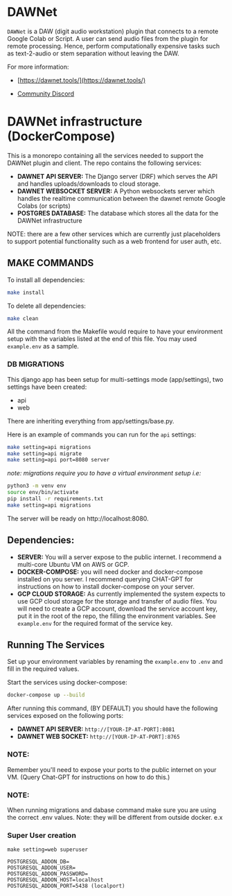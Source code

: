 # DAWNet

`DAWNet` is a DAW (digit audio workstation) plugin that connects to a remote Google Colab or Script.  A user can send audio files from the plugin for remote processing. Hence, perform computationally expensive tasks such as text-2-audio or stem separation without leaving the DAW. 

For more information:

- [https://dawnet.tools/](https://dawnet.tools/)

- [Community Discord](https://discord.gg/UcHCjfpRkV)


# DAWNet infrastructure (DockerCompose)

This is a monorepo containing all the services needed to support the DAWNet plugin and client.  The repo contains the following services:

* **DAWNET API SERVER:** The Django server (DRF) which serves the API and handles uploads/downloads to cloud storage.
* **DAWNET WEBSOCKET SERVER:** A Python websockets server which handles the realtime communication between the dawnet remote Google Colabs (or scripts)
* **POSTGRES DATABASE:** The database which stores all the data for the DAWNet infrastructure

NOTE: there are a few other services which are currently just placeholders to support potential functionality such as a web frontend for user auth, etc.

## MAKE COMMANDS

To install all dependencies:
```bash
make install
```

To delete all dependencies:
```bash
make clean
```

All the command from the Makefile would require to have your environment setup with the variables listed at the end of this file.
You may used `example.env` as a sample.

### DB MIGRATIONS

This django app has been setup for multi-settings mode (app/settings), two settings have been created:

* api
* web

There are inheriting everything from app/settings/base.py.

Here is an example of commands you can run for the `api` settings:


```bash
make setting=api migrations
make setting=api migrate
make setting=api port=8080 server
```

*note: migrations require you to have a virtual environment setup i.e:*
```bash
python3 -m venv env
source env/bin/activate
pip install -r requirements.txt
make setting=api migrations
```

The server will be ready on http://localhost:8080.


## Dependencies:

* **SERVER:** You will a server expose to the public internet.  I recommend a multi-core Ubuntu VM on AWS or GCP.
* **DOCKER-COMPOSE:** you will need docker and docker-compose installed on you server.  I recommend querying CHAT-GPT for instructions on how to install docker-compose on your server.
* **GCP CLOUD STORAGE:** As currently implemented the system expects to use GCP cloud storage for the storage and transfer of audio files.  You will need to create a GCP account, download the service account key, put it in the root of the repo, the filling the environment variables.  See `example.env` for the required format of the service key.


## Running The Services

Set up your environment variables by renaming the `example.env` to `.env` and fill in the required values.  

Start the services using docker-compose:

```bash
docker-compose up --build
````
After running this command, (BY DEFAULT) you should have the following services exposed on the following ports:

* **DAWNET API SERVER:** `http://[YOUR-IP-AT-PORT]:8081`
* **DAWNET WEB SOCKET:** `http://[YOUR-IP-AT-PORT]:8765`

### NOTE:

Remember you'll need to expose your ports to the public internet on your VM.  (Query Chat-GPT for instructions on how to do this.)

### NOTE:
When running migrations and dabase command make sure you are using the correct .env values.  Note: they will be different from outside docker. e.x

### Super User creation
```
make setting=web superuser
```

```
POSTGRESQL_ADDON_DB=
POSTGRESQL_ADDON_USER=
POSTGRESQL_ADDON_PASSWORD=
POSTGRESQL_ADDON_HOST=localhost
POSTGRESQL_ADDON_PORT=5438 (localport)
```




